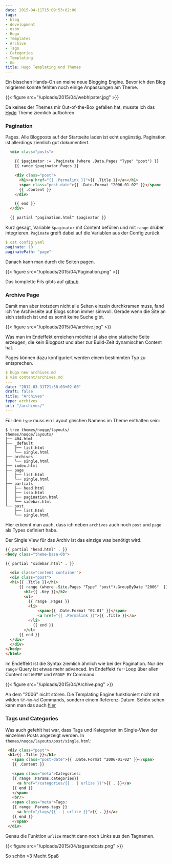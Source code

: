 ```yaml
---
date: 2015-04-11T15:09:53+02:00
tags:
- blog
- development
- osbn
- Hugo
- Templates
- Archive
- Tags
- Categories
- Templating
- Go
title: Hugo Templating und Themes
---
```


Ein bisschen Hands-On an meine neue Blogging Engine. Bevor ich den Blog
migrieren konnte fehlten noch einige Anpassungen am Theme.

{{< figure src="/uploads/2015/04/webhipster.jpg" >}}

Da keines der Themes mir Out-of-the-Box gefallen hat, musste ich das
[Hyde](https://github.com/spf13/hyde) Theme ziemlich aufbohren.

### Pagination

Pages. Alle Blogposts auf der Startseite laden ist echt ungünstig.
Pagination ist allerdings ziemlich gut dokumentiert.

``` html
  <div class="posts">

    {{ $paginator := .Paginate (where .Data.Pages "Type" "post") }}
    {{ range $paginator.Pages }}

    <div class="post">
      <h1><a href="{{ .Permalink }}">{{ .Title }}</a></h1>
      <span class="post-date">{{ .Date.Format "2006-01-02" }}</span>
      {{ .Content }}
    </div>

    {{ end }}
  </div>

  {{ partial "pagination.html" $paginator }}
```

Kurz gesagt, Variable `$paginator` mit Content befüllen und mit `range`
drüber integrieren. `Paginate` greift dabei auf die Variablen aus der Config
zurück.

``` yaml
$ cat config.yaml
paginate: 10
paginatePath: "page"
```

Danach kann man durch die Seiten pagen.

{{< figure src="/uploads/2015/04/Pagination.png" >}}

Das komplette Fils gibts auf
[github](https://github.com/noqqe/noqqe.de/blob/master/themes/noqqe/layouts/index.html)

### Archive Page

Damit man aber trotzdem nicht alle Seiten einzeln durchkramen muss, fand
ich 'ne Archivseite auf Blogs schon immer sinnvoll. Gerade wenn die Site an
sich statisch ist und es somit keine Suche gibt.

{{< figure src="/uploads/2015/04/archive.jpg" >}}

Was man im Endeffekt erreichen möchte ist also eine statische Seite
erzeugen, die kein Blogpost und aber zur Build-Zeit dynamischen Content
hat.

Pages können dazu konfiguriert werden einem bestimmten Typ zu entsprechen.

``` yaml
$ hugo new archives.md
$ vim content/archives.md
---
date: "2012-03-31T21:38:03+02:00"
draft: false
title: "Archives"
type: archives
url: "/archives/"
---
```

Für den `type` muss ein Layout gleichen Namens im Theme enthalten sein:

```
$ tree themes/noqqe/layouts/
themes/noqqe/layouts/
├── 404.html
├── _default
│   ├── list.html
│   └── single.html
├── archives
│   └── single.html
├── index.html
├── page
│   ├── list.html
│   └── single.html
├── partials
│   ├── head.html
│   ├── isso.html
│   ├── pagination.html
│   └── sidebar.html
└── post
    ├── list.html
    └── single.html
```

Hier erkennt man auch, dass ich neben `archives` auch noch `post` und
`page` als Types definiert habe.

Der Single View für das Archiv ist das einzige was benötigt wird.

``` html
{{ partial "head.html" . }}
<body class="theme-base-0b">

{{ partial "sidebar.html" . }}

  <div class="content container">
  <div class="post">
  <h1>{{ .Title }}</h1>
      {{ range (where .Site.Pages "Type" "post").GroupByDate "2006"  }}
        <h2>{{ .Key }}</h2>
        <ul>
          {{ range .Pages }}
          <li>
              <span>{{ .Date.Format "02.01" }}</span>
              <a href="{{ .Permalink }}">{{ .Title }}</a>
          </li>
            {{ end }}
        </ul>
      {{ end }}
  </div>
  </div>
</body>
</html>
```

Im Endeffekt ist die Syntax ziemlich ähnlich wie bei der Pagination. Nur
der `range`-Query ist etwas mehr advanced. Im Endeffekt `for`-Loop über
allen Content mit `WHERE` und `GROUP BY` Command.

{{< figure src="/uploads/2015/04/Archive.png" >}}

An dem "2006" nicht stören. Die Templating Engine funktioniert nicht mit
wilden `%Y-%m-%d` Commands, sondern einem Referenz-Datum. Schön sehen kann
man das auch
[hier](https://github.com/noqqe/noqqe.de/blob/master/themes/noqqe/layouts/post/single.html#L9)


### Tags und Categories

Was auch gefehlt hat war, dass Tags und Kategorien im Single-View der
einzelnen Posts angezeigt werden. In `themes/noqqe/layouts/post/single.html`:

``` html
 <div class="post">
 <h1>{{ .Title }}</h1>
   <span class="post-date">{{ .Date.Format "2006-01-02" }}</span>
   {{ .Content }}

   <span class="meta">Categories:
   {{ range .Params.categories}}
     <a href="/categories/{{ . | urlize }}">{{ . }}</a>
   {{ end }}
   </span>
   <br/>
   <span class="meta">Tags:
   {{ range .Params.tags }}
     <a href="/tags/{{ . | urlize }}">{{ . }}</a>
   {{ end }}
   </span>
 </div>
```

Genau die Funktion `urlize` macht dann noch Links aus den Tagnamen.

{{< figure src="/uploads/2015/04/tagsandcats.png" >}}

So schön <3 Macht Spaß
